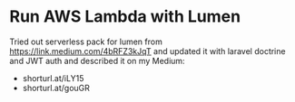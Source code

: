 # Run AWS Lambda with Lumen

Tried out serverless pack for lumen from https://link.medium.com/4bRFZ3kJqT 
and updated it with laravel doctrine and JWT auth
and described it on my Medium:
- shorturl.at/iLY15
- shorturl.at/gouGR
